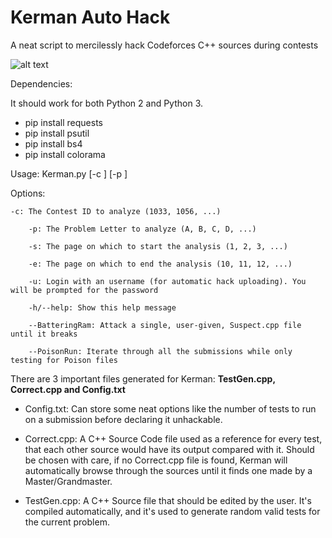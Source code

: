 # Kerman Auto Hack
A neat script to mercilessly hack Codeforces C++ sources during contests

![alt text](https://github.com/MoonfireSeco/Kerman/raw/master/Example.png)

Dependencies:

It should work for both Python 2 and Python 3.
- pip install requests
- pip install psutil
- pip install bs4
- pip install colorama

Usage: Kerman.py [-c <ContestID>] [-p <ProblemLetter>]
	
Options:

    -c: The Contest ID to analyze (1033, 1056, ...)
    
		-p: The Problem Letter to analyze (A, B, C, D, ...)
		
		-s: The page on which to start the analysis (1, 2, 3, ...)
		
		-e: The page on which to end the analysis (10, 11, 12, ...)
		
		-u: Login with an username (for automatic hack uploading). You will be prompted for the password
		
		-h/--help: Show this help message
		
		--BatteringRam: Attack a single, user-given, Suspect.cpp file until it breaks
		
		--PoisonRun: Iterate through all the submissions while only testing for Poison files
		

There are 3 important files generated for Kerman: **TestGen.cpp, Correct.cpp and Config.txt**

- Config.txt: Can store some neat options like the number of tests to run on a submission before declaring it unhackable.

- Correct.cpp: A C++ Source Code file used as a reference for every test, that each other source would have its output compared with it. Should be chosen with care, if no Correct.cpp file is found, Kerman will automatically browse through the sources until it finds one made by a Master/Grandmaster.

- TestGen.cpp: A C++ Source file that should be edited by the user. It's compiled automatically, and it's used to generate random valid tests for the current problem.
